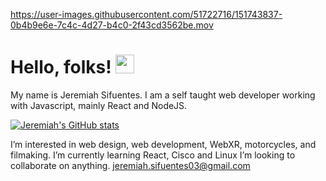 https://user-images.githubusercontent.com/51722716/151743837-0b4b9e6e-7c4c-4d27-b4c0-2f43cd3562be.mov
# Hello, folks! <img src="https://raw.githubusercontent.com/MartinHeinz/MartinHeinz/master/wave.gif" width="30px">
My name is Jeremiah Sifuentes. I am a self taught web developer working with Javascript, mainly React and NodeJS.

[![Jeremiah's GitHub stats](https://github-readme-stats.vercel.app/api?username=JeremiahSifuentes)](https://github.com/anuraghazra/github-readme-stats)

I’m interested in web design, web development, WebXR, motorcycles, and filmaking.
I’m currently learning React, Cisco and Linux
I’m looking to collaborate on anything.
jeremiah.sifuentes03@gmail.com

<!---
JeremiahSifuentes/JeremiahSifuentes is a ✨ special ✨ repository because its `README.md` (this file) appears on your GitHub profile.
You can click the Preview link to take a look at your changes.
--->
